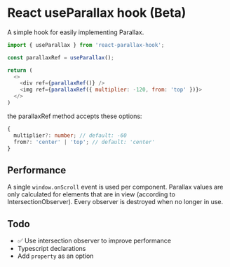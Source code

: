 # React useParallax hook (Beta)

A simple hook for easily implementing Parallax.

```js
import { useParallax } from 'react-parallax-hook';
```

```js
const parallaxRef = useParallax();

return (
  <>
    <div ref={parallaxRef()} />
    <img ref={parallaxRef({ multiplier: -120, from: 'top' })}>
  </>
)

```

the parallaxRef method accepts these options:

```ts
{
  multiplier?: number; // default: -60
  from?: 'center' | 'top'; // default: 'center'
}
```

## Performance

A single `window.onScroll` event is used per component. Parallax values are only calculated for elements that are in view (according to IntersectionObserver). Every observer is destroyed when no longer in use.

## Todo

- ✅ Use intersection observer to improve performance
- Typescript declarations
- Add `property` as an option
